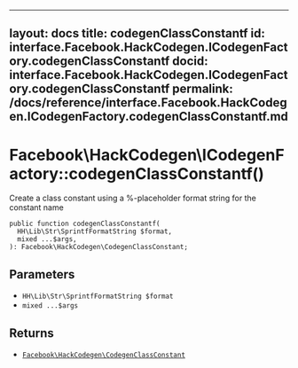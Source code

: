 
***

layout: docs
title: codegenClassConstantf
id: interface.Facebook.HackCodegen.ICodegenFactory.codegenClassConstantf
docid: interface.Facebook.HackCodegen.ICodegenFactory.codegenClassConstantf
permalink: /docs/reference/interface.Facebook.HackCodegen.ICodegenFactory.codegenClassConstantf.md
---







# Facebook\\HackCodegen\\ICodegenFactory::codegenClassConstantf()




Create a class constant using a %-placeholder format string for the
constant name




``` Hack
public function codegenClassConstantf(
  HH\Lib\Str\SprintfFormatString $format,
  mixed ...$args,
): Facebook\HackCodegen\CodegenClassConstant;
```




## Parameters




- ` HH\Lib\Str\SprintfFormatString $format `
- ` mixed ...$args `




## Returns




+ [` Facebook\HackCodegen\CodegenClassConstant `](<class.Facebook.HackCodegen.CodegenClassConstant.md>)